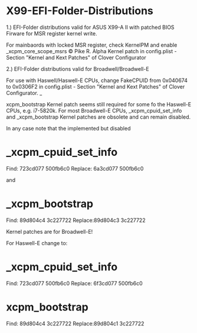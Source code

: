 # X99-EFI-Folder-Distributions

1.) EFI-Folder distributions valid for ASUS X99-A II with patched BIOS Firware for MSR register kernel write. 

For mainbaords with locked MSR register, check KernelPM and enable _xcpm_core_scope_msrs © Pike R. Alpha Kernel patch in config.plist - Section "Kernel and Kext Patches" of Clover Configurator 

2.) EFI-Folder distributions valid for Broadwell/Broadwell-E

For use with Haswell/Haswell-E CPUs, change FakeCPUID from 0x040674 to 0x0306F2 in config.plist - Section "Kernel and Kext Patches" of Clover Configurator. _

xcpm_bootstrap Kernel patch seems still required for some fo the Haswell-E CPUs, e.g. i7-5820k. For most Broadwell-E CPUs, _xcpm_cpuid_set_info and _xcpm_bootstrap Kernel patches are obsolete and can remain disabled.

In any case note that the implemented but disabled 

# _xcpm_cpuid_set_info 

Find: 723cd077 500fb6c0
Replace: 6a3cd077 500fb6c0 

and 

# _xcpm_bootstrap 

Find: 89d804c4 3c227722
Replace:89d804c3 3c227722 

Kernel patches are for Broadwell-E!

For Haswell-E change to:

# _xcpm_cpuid_set_info 

Find: 723cd077 500fb6c0
Replace: 6f3cd077 500fb6c0 

# xcpm_bootstrap 

Find: 89d804c4 3c227722
Replace:89d804c1 3c227722 
